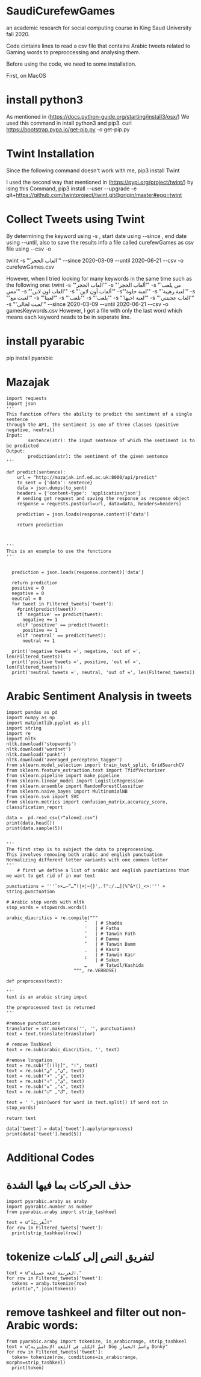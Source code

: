 # SaudiCurefewGames
an academic research for social computing course in King Saud University fall 2020.

Code cintains lines to read a csv file that contains Arabic tweets related to Gaming words to preproccessing and analysing them.

Before using the code, we need to some installation.

First, on MacOS

#  install python3
As mentioned in (https://docs.python-guide.org/starting/install3/osx/)
We used this command in intall python3 and pip3.
curl https://bootstrap.pypa.io/get-pip.py -o get-pip.py

# Twint Installation
Since the following command doesn't work with me,
pip3 install Twint

I used the second way that mentioned in (https://pypi.org/project/twint/) by ising this Command,
pip3 install --user --upgrade -e git+https://github.com/twintproject/twint.git@origin/master#egg=twint

# Collect Tweets using Twint
By determining the keyword using -s ,
start date using --since ,
end date using --until,
also to save the results info a file called curefewGames as csv file using --csv -o 

twint -s "'العاب الحجر'" --since 2020-03-09 --until 2020-06-21 --csv -o curefewGames.csv

However, when I tried looking for many keywords in the same time such as the following one:
twint -s "'العاب الحجر'" -s "'ألعاب الحجر'" -s "'من يلعب معي'" -s "'العاب اون لاين'" -s "'ألعاب أون لاين'" -s"'لعبة حلوة'" -s "'لعبة رهيبة'" -s "'لعبت مع'" -s "'لعبنا'" -s "'نلعب'" -s "'بلعب'" -s "'لعبة احبها'" -s "'العاب عجبتني'" -s "'لعبت لحالي'" --since 2020-03-09 --until 2020-06-21 --csv -o gamesKeywords.csv
However, I got a file with only the last word which means each keyword neads to be in seperate line.

# install pyarabic
pip install pyarabic

# Mazajak

    import requests
    import json
    '''
    This function offers the ability to predict the sentiment of a single sentence 
    through the API, the sentiment is one of three classes (positive negative, neutral)
    Input: 
            sentence(str): the input sentence of which the sentiment is to be predicted
    Output:
            prediction(str): the sentiment of the given sentence 
    '''
    
    def predict(sentence):
        url = "http://mazajak.inf.ed.ac.uk:8000/api/predict"
        to_sent = {'data': sentence}
        data = json.dumps(to_sent)
        headers = {'content-type': 'application/json'}
        # sending get request and saving the response as response object
        response = requests.post(url=url, data=data, headers=headers)

        prediction = json.loads(response.content)['data']

        return prediction



    '''
    This is an example to use the functions
    '''


      prediction = json.loads(response.content)['data']

      return prediction
      positive = 0
      negative = 0
      neutral = 0
      for tweet in Filtered_tweets['tweet']:
        #print(predict(tweet))
        if 'negative' == predict(tweet):
          negative += 1
        elif 'positive' == predict(tweet):
          positive += 1
        elif 'neutral' == predict(tweet):
          neutral += 1
          
      print('negative tweets =', negative, 'out of =', len(Filtered_tweets))
      print('positive tweets =', positive, 'out of =', len(Filtered_tweets))
      print('neutral tweets =', neutral, 'out of =', len(Filtered_tweets))


# Arabic Sentiment Analysis in tweets
    import pandas as pd
    import numpy as np
    import matplotlib.pyplot as plt
    import string
    import re
    import nltk
    nltk.download('stopwords')
    nltk.download('wordnet')
    nltk.download('punkt')
    nltk.download('averaged_perceptron_tagger') 
    from sklearn.model_selection import train_test_split, GridSearchCV
    from sklearn.feature_extraction.text import TfidfVectorizer
    from sklearn.pipeline import make_pipeline
    from sklearn.linear_model import LogisticRegression
    from sklearn.ensemble import RandomForestClassifier
    from sklearn.naive_bayes import MultinomialNB
    from sklearn.svm import SVC
    from sklearn.metrics import confusion_matrix,accuracy_score, classification_report

    data =  pd.read_csv(r"alone2.csv")
    print(data.head())
    print(data.sample(5))


    '''
    The first step is to subject the data to preprocessing.
    This involves removing both arabic and english punctuation
    Normalizing different letter variants with one common letter
    '''
        # first we define a list of arabic and english punctiations that we want to get rid of in our text

    punctuations = '''`÷×؛<>_()*&^%][ـ،/:"؟.,'{}~¦+|!”…“–ـ''' + string.punctuation

    # Arabic stop words with nltk
    stop_words = stopwords.words()

    arabic_diacritics = re.compile("""
                                 ّ    | # Shadda
                                 َ    | # Fatha
                                 ً    | # Tanwin Fath
                                 ُ    | # Damma
                                 ٌ    | # Tanwin Damm
                                 ِ    | # Kasra
                                 ٍ    | # Tanwin Kasr
                                 ْ    | # Sukun
                                 ـ     # Tatwil/Kashida
                             """, re.VERBOSE)

    def preprocess(text):
    
    '''
    text is an arabic string input
    
    the preprocessed text is returned
    '''
    
    #remove punctuations
    translator = str.maketrans('', '', punctuations)
    text = text.translate(translator)
    
    # remove Tashkeel
    text = re.sub(arabic_diacritics, '', text)
    
    #remove longation
    text = re.sub("[إأآا]", "ا", text)
    text = re.sub("ى", "ي", text)
    text = re.sub("ؤ", "ء", text)
    text = re.sub("ئ", "ء", text)
    text = re.sub("ة", "ه", text)
    text = re.sub("گ", "ك", text)

    text = ' '.join(word for word in text.split() if word not in stop_words)

    return text
  
    data['tweet'] = data['tweet'].apply(preprocess)
    print(data['tweet'].head(5))

# Additional Codes
# حذف الحركات بما فيها الشدة
    import pyarabic.araby as araby
    import pyarabic.number as number
    from pyarabic.araby import strip_tashkeel

    text = u"الْعَرَبِيّةُ"
    for row in Filtered_tweets['tweet']:
      print(strip_tashkeel(row))

# tokenize لتفريق النص إلى كلمات
    text = u"العربية لغة جميلة."
    for row in Filtered_tweets['tweet']:
      tokens = araby.tokenize(row)
      print(u",".join(tokens))
      
# remove tashkeel and filter out non-Arabic words:

    from pyarabic.araby import tokenize, is_arabicrange, strip_tashkeel
    text = u"ِاسمٌ الكلبِ في اللغةِ الإنجليزية Dog واسمُ الحمارِ Donky"
    for row in Filtered_tweets['tweet']:
      token= tokenize(row, conditions=is_arabicrange, morphs=strip_tashkeel)
      print(token)
